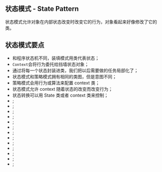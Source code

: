 ## 状态模式 - State Pattern

状态模式允许对象在内部状态改变时改变它的行为，对象看起来好像修改了它的类。

## 状态模式要点

- 和程序状态机不同，装填模式用类代表状态；
- `Context`会将行为委托给挡墙状态对象；
- 通过将每一个状态封装进类，我们把以后需要做的任务局部化了；
- 状态模式和策略模式拥有相同的类图，但是意图不同；
- 策略模式会用行为或算法来配置 context 类；
- 状态模式允许 context 随着状态的改变而改变行为；
- 状态转换可以用 State 类或者 context 类来控制；
- ;
- ;
- ;
- ;
- ;
- ;
- ;
- ;
- ;
- ;
- ;
- ;
- ;